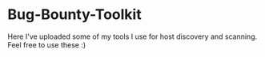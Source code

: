 # Bug-Bounty-Toolkit
Here I've uploaded some of my tools I use for host discovery and scanning. Feel free to use these :)

